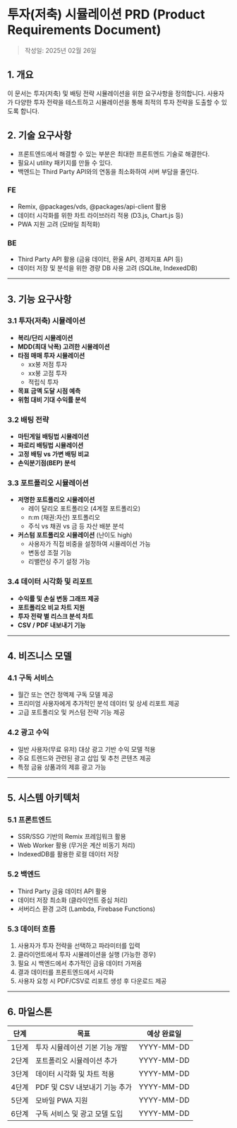 # 투자(저축) 시뮬레이션 PRD (Product Requirements Document)

> 작성일: 2025년 02월 26일

## 1. 개요

이 문서는 투자(저축) 및 배팅 전략 시뮬레이션을 위한 요구사항을 정의합니다. 사용자가 다양한 투자 전략을 테스트하고 시뮬레이션을 통해 최적의 투자 전략을 도출할 수 있도록 합니다.

## 2. 기술 요구사항

- 프론트엔드에서 해결할 수 있는 부분은 최대한 프론트엔드 기술로 해결한다.
- 필요시 utility 패키지를 만들 수 있다.
- 백엔드는 Third Party API와의 연동을 최소화하여 서버 부담을 줄인다.

### FE

- Remix, @packages/vds, @packages/api-client 활용
- 데이터 시각화를 위한 차트 라이브러리 적용 (D3.js, Chart.js 등)
- PWA 지원 고려 (모바일 최적화)

### BE

- Third Party API 활용 (금융 데이터, 환율 API, 경제지표 API 등)
- 데이터 저장 및 분석을 위한 경량 DB 사용 고려 (SQLite, IndexedDB)

---

## 3. 기능 요구사항

### 3.1 투자(저축) 시뮬레이션

- **복리/단리 시뮬레이션**
- **MDD(최대 낙폭) 고려한 시뮬레이션**
- **타점 매매 투자 시뮬레이션**
  - xx봉 저점 투자
  - xx봉 고점 투자
  - 적립식 투자
- **목표 금액 도달 시점 예측**
- **위험 대비 기대 수익률 분석**

### 3.2 배팅 전략

- **마틴게일 배팅법 시뮬레이션**
- **파로리 배팅법 시뮬레이션**
- **고정 배팅 vs 가변 배팅 비교**
- **손익분기점(BEP) 분석**

### 3.3 포트폴리오 시뮬레이션

- **저명한 포트폴리오 시뮬레이션**
  - 레이 달리오 포트폴리오 (4계절 포트폴리오)
  - n:m (채권:자산) 포트폴리오
  - 주식 vs 채권 vs 금 등 자산 배분 분석
- **커스텀 포트폴리오 시뮬레이션** (난이도 high)
  - 사용자가 직접 비중을 설정하여 시뮬레이션 가능
  - 변동성 조절 기능
  - 리밸런싱 주기 설정 가능

### 3.4 데이터 시각화 및 리포트

- **수익률 및 손실 변동 그래프 제공**
- **포트폴리오 비교 차트 지원**
- **투자 전략 별 리스크 분석 차트**
- **CSV / PDF 내보내기 기능**

---

## 4. 비즈니스 모델

### 4.1 구독 서비스

- 월간 또는 연간 정액제 구독 모델 제공
- 프리미엄 사용자에게 추가적인 분석 데이터 및 상세 리포트 제공
- 고급 포트폴리오 및 커스텀 전략 기능 제공

### 4.2 광고 수익

- 일반 사용자(무료 유저) 대상 광고 기반 수익 모델 적용
- 주요 트렌드와 관련된 광고 삽입 및 추천 콘텐츠 제공
- 특정 금융 상품과의 제휴 광고 가능

---

## 5. 시스템 아키텍처

### 5.1 프론트엔드

- SSR/SSG 기반의 Remix 프레임워크 활용
- Web Worker 활용 (무거운 계산 비동기 처리)
- IndexedDB를 활용한 로컬 데이터 저장

### 5.2 백엔드

- Third Party 금융 데이터 API 활용
- 데이터 저장 최소화 (클라이언트 중심 처리)
- 서버리스 환경 고려 (Lambda, Firebase Functions)

### 5.3 데이터 흐름

1. 사용자가 투자 전략을 선택하고 파라미터를 입력
2. 클라이언트에서 투자 시뮬레이션을 실행 (가능한 경우)
3. 필요 시 백엔드에서 추가적인 금융 데이터 가져옴
4. 결과 데이터를 프론트엔드에서 시각화
5. 사용자 요청 시 PDF/CSV로 리포트 생성 후 다운로드 제공

---

## 6. 마일스톤

| 단계  | 목표                           | 예상 완료일 |
| ----- | ------------------------------ | ----------- |
| 1단계 | 투자 시뮬레이션 기본 기능 개발 | YYYY-MM-DD  |
| 2단계 | 포트폴리오 시뮬레이션 추가     | YYYY-MM-DD  |
| 3단계 | 데이터 시각화 및 차트 적용     | YYYY-MM-DD  |
| 4단계 | PDF 및 CSV 내보내기 기능 추가  | YYYY-MM-DD  |
| 5단계 | 모바일 PWA 지원                | YYYY-MM-DD  |
| 6단계 | 구독 서비스 및 광고 모델 도입  | YYYY-MM-DD  |
